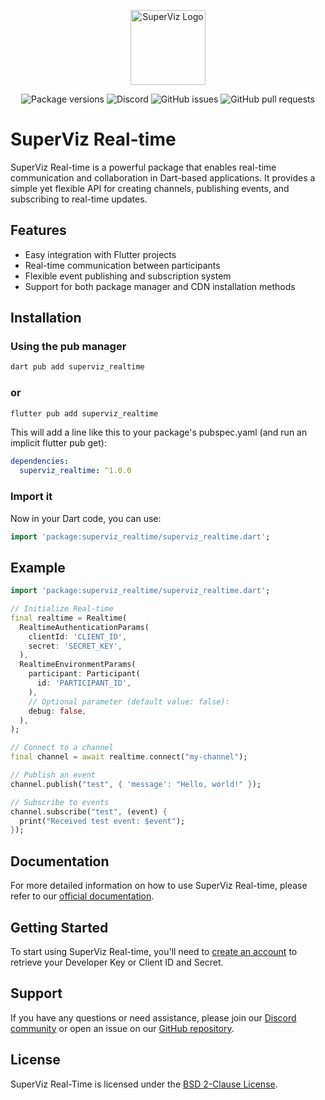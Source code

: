 <p align="center">
  <a href="https://superviz.com/" target="blank"><img src="https://avatars.githubusercontent.com/u/56120553?s=200&v=4" width="120" alt="SuperViz Logo" /></a>
</p>

<p align="center">
  <img alt="Package versions", src="https://img.shields.io/pub/v/superviz_realtime.svg">
  <img alt="Discord" src="https://img.shields.io/discord/1171797567223378002">
  <img alt="GitHub issues" src="https://img.shields.io/github/issues-raw/superviz/superviz">
  <img alt="GitHub pull requests" src="https://img.shields.io/github/issues-pr/superviz/superviz">
</p>

# SuperViz Real-time

SuperViz Real-time is a powerful package that enables real-time communication and collaboration in Dart-based applications. It provides a simple yet flexible API for creating channels, publishing events, and subscribing to real-time updates.

## Features

- Easy integration with Flutter projects
- Real-time communication between participants
- Flexible event publishing and subscription system
- Support for both package manager and CDN installation methods

## Installation

### Using the pub manager

```bash
dart pub add superviz_realtime
```

### or

```bash
flutter pub add superviz_realtime
```

This will add a line like this to your package's pubspec.yaml (and run an implicit flutter pub get):

```yaml
dependencies:
  superviz_realtime: ^1.0.0
```

### Import it

Now in your Dart code, you can use:

```dart
import 'package:superviz_realtime/superviz_realtime.dart';
```

## Example

```dart
import 'package:superviz_realtime/superviz_realtime.dart';

// Initialize Real-time
final realtime = Realtime(
  RealtimeAuthenticationParams(
    clientId: 'CLIENT_ID',
    secret: 'SECRET_KEY',
  ),
  RealtimeEnvironmentParams(
    participant: Participant(
      id: 'PARTICIPANT_ID',
    ),
    // Optional parameter (default value: false):
    debug: false,
  ),
);

// Connect to a channel
final channel = await realtime.connect("my-channel");

// Publish an event
channel.publish("test", { 'message': "Hello, world!" });

// Subscribe to events
channel.subscribe("test", (event) {
  print("Received test event: $event");
});
```

## Documentation

For more detailed information on how to use SuperViz Real-time, please refer to our [official documentation](https://docs.superviz.com/realtime).

## Getting Started

To start using SuperViz Real-time, you'll need to [create an account](https://dashboard.superviz.com/) to retrieve your Developer Key or Client ID and Secret.

## Support

If you have any questions or need assistance, please join our [Discord community](https://discord.gg/weZ3Bfv6WZ) or open an issue on our [GitHub repository](https://github.com/superviz/superviz).

## License

SuperViz Real-Time is licensed under the [BSD 2-Clause License](LICENSE).
